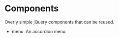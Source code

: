Components
==========

Overly simple jQuery components that can be reused.


* menu: An accordion menu
